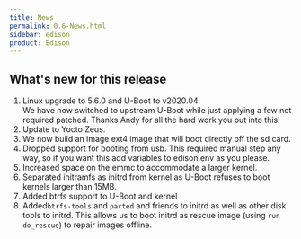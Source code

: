 ```yaml
---
title: News
permalink: 0.6-News.html
sidebar: edison
product: Edison
---
```

## What's new for this release
 1. Linux upgrade to 5.6.0 and U-Boot to v2020.04  
    We have now switched to upstream U-Boot while just applying a few not required patched.
    Thanks Andy for all the hard work you put into this!
 2. Update to Yocto Zeus.
 3. We now build an image ext4 image that will boot directly off the sd card.
 4. Dropped support for booting from usb. This required manual step any way, so if you 
    want this add variables to edison.env as you please.
 5. Increased space on the emmc to accommodate a larger kernel.
 6. Separated initramfs as initrd from kernel as U-Boot refuses to boot kernels larger than 15MB.
 7. Added btrfs support to U-Boot and kernel
 8. Added`btrfs-tools` and `parted` and friends to initrd as well as other disk tools to initrd.
    This allows us to boot initrd as rescue image (using `run do_rescue`) to repair images offline.
